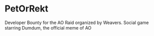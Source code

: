 # PetOrRekt
Developer Bounty for the AO Raid organized by Weavers. Social game starring Dumdum, the official meme of AO
